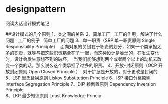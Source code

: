 # designpattern
阅读大话设计模式笔记

##设计模式的几个原则
1、类之间的关系
2、简单工厂
   工厂的作用，解决了什么问题
   工厂的例子
   简单工厂的问题
3、单一职责（SRP	单一职责原则	Single Responsibility Principle）
  面向对象的关键在于职责的划分，如果一个类承担太多的职责，就等与把这些职责耦合在了一起，而这种设计是脆弱的，在发生变化时，设计会发生意想不到的破坏。
  当我们能够想到两个或者两个以上的动机去改变一个类的话，那么说么这个类承担了过多的职责。
4、开放-封闭原则（OCP	开放封闭原则	Open Closed Principle	）
  对于扩展是开放的，对于更改是封闭的
5、LSP	里氏替换原则	Liskov Substitution Principle
6、ISP	接口分离原则	Interface Segregation Principle	
7、DIP	赖倒置原则		Dependency Inversion Principle	
8、LKP	最少知识原则	Least Knowledge Princip
